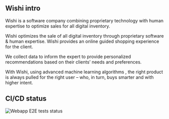 ## Wishi intro

Wishi is a software company combining proprietary technology with human expertise to optimize sales for all digital inventory.

Wishi optimizes the sale of all digital inventory through proprietary software & human expertise. Wishi provides an online guided shopping experience for the client.

We collect data to inform the expert to provide personalized recommendations based on their clients’ needs and preferences.

With Wishi, using advanced machine learning algorithms , the right product is always pulled for the right user – who, in turn, buys smarter and with higher intent.



## CI/CD status

![Webapp E2E tests status](https://github.com/wishidev/webapp-e2e/actions/workflows/ci.yml/badge.svg)
